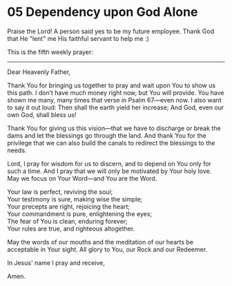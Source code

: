 # 05 Dependency upon God Alone

Praise the Lord! A person said yes to be my future employee. Thank God that He "lent" me His faithful servant to help me :)

This is the fifth weekly prayer:

---

Dear Heavenly Father,

Thank You for bringing us together to pray and wait upon You to show us this path. I don’t have much money right now, but You will provide. You have shown me many, many times that verse in Psalm 67—even now. I also want to say it out loud: Then shall the earth yield her increase; And God, even our own God, shall bless us!

Thank You for giving us this vision—that we have to discharge or break the dams and let the blessings go through the land. And thank You for the privilege that we can also build the canals to redirect the blessings to the needs.

Lord, I pray for wisdom for us to discern, and to depend on You only for such a time. And I pray that we will only be motivated by Your holy love. May we focus on Your Word—and You are the Word.

Your law is perfect, reviving the soul;<br>
Your testimony is sure, making wise the simple;<br>
Your precepts are right, rejoicing the heart;<br>
Your commandment is pure, enlightening the eyes;<br>
The fear of You is clean, enduring forever;<br>
Your rules are true, and righteous altogether.

May the words of our mouths and the meditation of our hearts be acceptable in Your sight. All glory to You, our Rock and our Redeemer.

In Jesus' name I pray and receive,

Amen.
